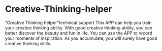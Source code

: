 # Creative-Thinking-helper
“Creative Thinking helper”technical support
This APP can help you train your creative thinking ability. With good creative thinking ability, you can better discover the beauty and fun in life. You can use the APP to record your moments of inspiration. As you accumulate, you will surely have good creative thinking skills.
